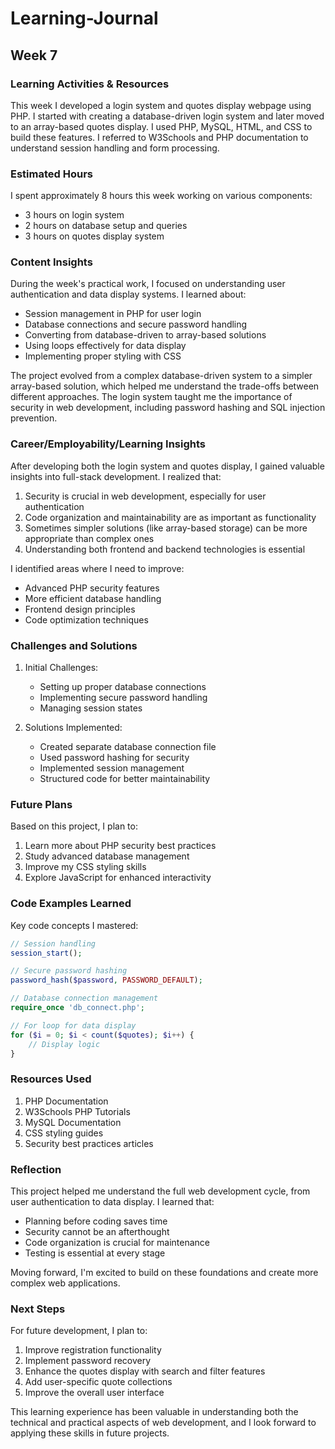 # Learning-Journal

## Week 7

### Learning Activities & Resources
This week I developed a login system and quotes display webpage using PHP. I started with creating a database-driven login system and later moved to an array-based quotes display. I used PHP, MySQL, HTML, and CSS to build these features. I referred to W3Schools and PHP documentation to understand session handling and form processing.

### Estimated Hours
I spent approximately 8 hours this week working on various components:
- 3 hours on login system
- 2 hours on database setup and queries
- 3 hours on quotes display system

### Content Insights
During the week's practical work, I focused on understanding user authentication and data display systems. I learned about:
- Session management in PHP for user login
- Database connections and secure password handling
- Converting from database-driven to array-based solutions
- Using loops effectively for data display
- Implementing proper styling with CSS

The project evolved from a complex database-driven system to a simpler array-based solution, which helped me understand the trade-offs between different approaches. The login system taught me the importance of security in web development, including password hashing and SQL injection prevention.

### Career/Employability/Learning Insights
After developing both the login system and quotes display, I gained valuable insights into full-stack development. I realized that:
1. Security is crucial in web development, especially for user authentication
2. Code organization and maintainability are as important as functionality
3. Sometimes simpler solutions (like array-based storage) can be more appropriate than complex ones
4. Understanding both frontend and backend technologies is essential

I identified areas where I need to improve:
- Advanced PHP security features
- More efficient database handling
- Frontend design principles
- Code optimization techniques

### Challenges and Solutions
1. Initial Challenges:
   - Setting up proper database connections
   - Implementing secure password handling
   - Managing session states

2. Solutions Implemented:
   - Created separate database connection file
   - Used password hashing for security
   - Implemented session management
   - Structured code for better maintainability

### Future Plans
Based on this project, I plan to:
1. Learn more about PHP security best practices
2. Study advanced database management
3. Improve my CSS styling skills
4. Explore JavaScript for enhanced interactivity

### Code Examples Learned
Key code concepts I mastered:
```php
// Session handling
session_start();

// Secure password hashing
password_hash($password, PASSWORD_DEFAULT);

// Database connection management
require_once 'db_connect.php';

// For loop for data display
for ($i = 0; $i < count($quotes); $i++) {
    // Display logic
}
```

### Resources Used
1. PHP Documentation
2. W3Schools PHP Tutorials
3. MySQL Documentation
4. CSS styling guides
5. Security best practices articles

### Reflection
This project helped me understand the full web development cycle, from user authentication to data display. I learned that:
- Planning before coding saves time
- Security cannot be an afterthought
- Code organization is crucial for maintenance
- Testing is essential at every stage

Moving forward, I'm excited to build on these foundations and create more complex web applications.

### Next Steps
For future development, I plan to:
1. Improve registration functionality
2. Implement password recovery
3. Enhance the quotes display with search and filter features
4. Add user-specific quote collections
5. Improve the overall user interface

This learning experience has been valuable in understanding both the technical and practical aspects of web development, and I look forward to applying these skills in future projects.
